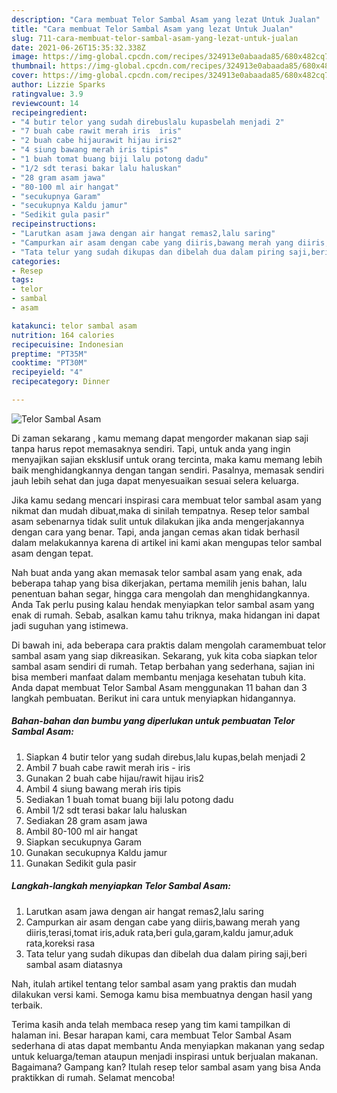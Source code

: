 ```yaml
---
description: "Cara membuat Telor Sambal Asam yang lezat Untuk Jualan"
title: "Cara membuat Telor Sambal Asam yang lezat Untuk Jualan"
slug: 711-cara-membuat-telor-sambal-asam-yang-lezat-untuk-jualan
date: 2021-06-26T15:35:32.338Z
image: https://img-global.cpcdn.com/recipes/324913e0abaada85/680x482cq70/telor-sambal-asam-foto-resep-utama.jpg
thumbnail: https://img-global.cpcdn.com/recipes/324913e0abaada85/680x482cq70/telor-sambal-asam-foto-resep-utama.jpg
cover: https://img-global.cpcdn.com/recipes/324913e0abaada85/680x482cq70/telor-sambal-asam-foto-resep-utama.jpg
author: Lizzie Sparks
ratingvalue: 3.9
reviewcount: 14
recipeingredient:
- "4 butir telor yang sudah direbuslalu kupasbelah menjadi 2"
- "7 buah cabe rawit merah iris  iris"
- "2 buah cabe hijaurawit hijau iris2"
- "4 siung bawang merah iris tipis"
- "1 buah tomat buang biji lalu potong dadu"
- "1/2 sdt terasi bakar lalu haluskan"
- "28 gram asam jawa"
- "80-100 ml air hangat"
- "secukupnya Garam"
- "secukupnya Kaldu jamur"
- "Sedikit gula pasir"
recipeinstructions:
- "Larutkan asam jawa dengan air hangat remas2,lalu saring"
- "Campurkan air asam dengan cabe yang diiris,bawang merah yang diiris,terasi,tomat iris,aduk rata,beri gula,garam,kaldu jamur,aduk rata,koreksi rasa"
- "Tata telur yang sudah dikupas dan dibelah dua dalam piring saji,beri sambal asam diatasnya"
categories:
- Resep
tags:
- telor
- sambal
- asam

katakunci: telor sambal asam 
nutrition: 164 calories
recipecuisine: Indonesian
preptime: "PT35M"
cooktime: "PT30M"
recipeyield: "4"
recipecategory: Dinner

---
```



![Telor Sambal Asam](https://img-global.cpcdn.com/recipes/324913e0abaada85/680x482cq70/telor-sambal-asam-foto-resep-utama.jpg)

Di zaman  sekarang , kamu memang dapat mengorder makanan siap saji tanpa harus repot memasaknya sendiri. Tapi, untuk anda yang ingin menyajikan sajian eksklusif untuk orang tercinta, maka kamu memang lebih baik menghidangkannya dengan tangan sendiri. Pasalnya, memasak sendiri jauh lebih sehat dan juga dapat menyesuaikan sesuai selera keluarga.

Jika kamu sedang mencari inspirasi cara membuat telor sambal asam yang nikmat dan mudah dibuat,maka di sinilah tempatnya. Resep telor sambal asam  sebenarnya tidak sulit untuk dilakukan jika anda mengerjakannya dengan cara yang benar. Tapi, anda jangan cemas akan tidak berhasil dalam melakukannya 
karena di artikel ini kami akan mengupas telor sambal asam dengan tepat.  



Nah buat anda yang akan memasak telor sambal asam yang enak, ada beberapa tahap yang bisa dikerjakan, pertama memilih jenis bahan, lalu penentuan bahan segar, hingga cara mengolah dan menghidangkannya. Anda Tak perlu pusing kalau hendak menyiapkan telor sambal asam yang enak di rumah. Sebab, asalkan kamu  tahu triknya, maka hidangan ini dapat jadi suguhan yang istimewa.

Di bawah ini, ada beberapa cara praktis  dalam mengolah caramembuat telor sambal asam yang siap dikreasikan. Sekarang, yuk kita coba siapkan telor sambal asam sendiri di rumah. Tetap berbahan yang sederhana, sajian ini bisa memberi manfaat dalam membantu menjaga kesehatan tubuh kita. Anda dapat membuat Telor Sambal Asam menggunakan 11 bahan dan 3 langkah pembuatan. Berikut ini cara untuk menyiapkan hidangannya.

<!--inarticleads1-->

##### Bahan-bahan dan bumbu yang diperlukan untuk pembuatan Telor Sambal Asam:

1. Siapkan 4 butir telor yang sudah direbus,lalu kupas,belah menjadi 2
1. Ambil 7 buah cabe rawit merah iris - iris
1. Gunakan 2 buah cabe hijau/rawit hijau iris2
1. Ambil 4 siung bawang merah iris tipis
1. Sediakan 1 buah tomat buang biji lalu potong dadu
1. Ambil 1/2 sdt terasi bakar lalu haluskan
1. Sediakan 28 gram asam jawa
1. Ambil 80-100 ml air hangat
1. Siapkan secukupnya Garam
1. Gunakan secukupnya Kaldu jamur
1. Gunakan Sedikit gula pasir




<!--inarticleads2-->

##### Langkah-langkah menyiapkan Telor Sambal Asam:

1. Larutkan asam jawa dengan air hangat remas2,lalu saring
1. Campurkan air asam dengan cabe yang diiris,bawang merah yang diiris,terasi,tomat iris,aduk rata,beri gula,garam,kaldu jamur,aduk rata,koreksi rasa
1. Tata telur yang sudah dikupas dan dibelah dua dalam piring saji,beri sambal asam diatasnya




Nah, itulah artikel tentang  telor sambal asam  yang praktis dan mudah dilakukan versi kami. Semoga kamu bisa membuatnya dengan hasil yang terbaik. 

Terima kasih anda telah membaca resep yang tim kami tampilkan di halaman ini. Besar harapan kami, cara membuat  Telor Sambal Asam sederhana di atas dapat membantu Anda menyiapkan makanan yang sedap untuk keluarga/teman ataupun menjadi inspirasi untuk berjualan makanan. Bagaimana? Gampang kan? Itulah resep telor sambal asam yang bisa Anda praktikkan di rumah. Selamat mencoba!

